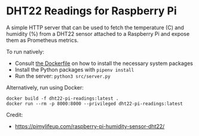 # DHT22 Readings for Raspberry Pi

A simple HTTP server that can be used to fetch the temperature (C) and humidity (%) from a DHT22 sensor attached to a
Raspberry Pi and expose them as Prometheus metrics.

To run natively:

- Consult [the Dockerfile](Dockerfile) on how to install the necessary system packages
- Install the Python packages with `pipenv install`
- Run the server: `python3 src/server.py`

Alternatively, run using Docker:

```
docker build -f dht22-pi-readings:latest .
docker run --rm -p 8000:8000 --privileged dht22-pi-readings:latest
```

Credit:

- <https://pimylifeup.com/raspberry-pi-humidity-sensor-dht22/>
